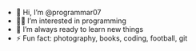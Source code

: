 - 👋 Hi, I’m @programmar07
- 🧑‍💻 I’m interested in programming
- 🌱 I’m always ready to learn new things
- ⚡ Fun fact: photography, books, coding, football, git

<!---
programmar07/programmar07 is a ✨ special ✨ repository because its `README.md` (this file) appears on your GitHub profile.
You can click the Preview link to take a look at your changes
--->
